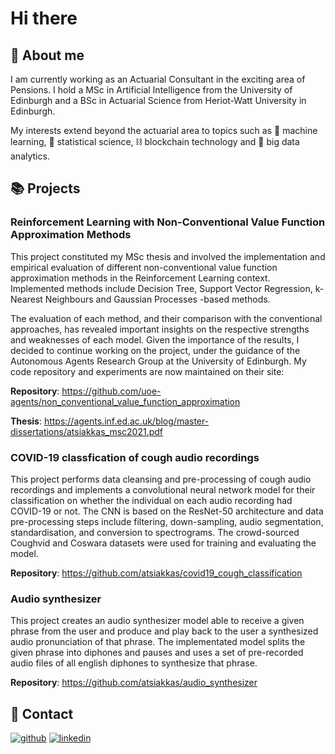 # Hi there 

## 👋 About me

I am currently working as an Actuarial Consultant in the exciting area of Pensions. I hold a MSc in Artificial Intelligence from the University of Edinburgh and a BSc in Actuarial Science from Heriot-Watt University in Edinburgh. 

My interests extend beyond the actuarial area to topics such as :robot: machine learning, :memo: statistical science, :chains: blockchain technology and :floppy_disk: big data analytics.

## :books: Projects

### Reinforcement Learning with Non-Conventional Value Function Approximation Methods

This project constituted my MSc thesis and involved the implementation and empirical evaluation of different non-conventional value function approximation methods in the Reinforcement Learning context. Implemented methods include Decision Tree, Support Vector Regression, k-Nearest Neighbours and Gaussian Processes -based methods.

The evaluation of each method, and their comparison with the conventional approaches, has revealed important insights on the respective strengths and weaknesses of each model. Given the importance of the results, I decided to continue working on the project, under the guidance of the Autonomous Agents Research Group at the University of Edinburgh. My code repository and experiments are now maintained on their site: 

**Repository**: https://github.com/uoe-agents/non_conventional_value_function_approximation

**Thesis**: https://agents.inf.ed.ac.uk/blog/master-dissertations/atsiakkas_msc2021.pdf 

### COVID-19 classfication of cough audio recordings

This project performs data cleansing and pre-processing of cough audio recordings and implements a convolutional neural network model for their classification on whether the individual on each audio recording had COVID-19 or not. The CNN is based on the ResNet-50 architecture and data pre-processing steps include filtering, down-sampling, audio segmentation, standardisation, and conversion to spectrograms. The crowd-sourced Coughvid and Coswara datasets were used for training and evaluating the model.

**Repository**: https://github.com/atsiakkas/covid19_cough_classification

### Audio synthesizer

This project creates an audio synthesizer model able to receive a given phrase from the user and produce and play back to the user a synthesized audio pronunciation of that phrase. The implementated model splits the given phrase into diphones and pauses and uses a set of pre-recorded audio files of all english diphones to synthesize that phrase. 

**Repository**: https://github.com/atsiakkas/audio_synthesizer


## 💬 Contact

[![github](https://img.shields.io/badge/GitHub-000000?style=for-the-badge&logo=GitHub&logoColor=white)](https://github.com/atsiakkas)
[![linkedin](https://img.shields.io/badge/LinkedIn-000000?style=for-the-badge&logo=LinkedIn&logoColor=white)](https://www.linkedin.com/in/antreastsiakkas/)
